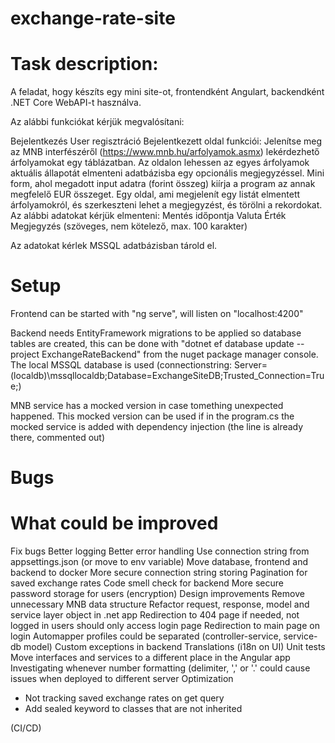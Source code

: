 # exchange-rate-site

# Task description:

A feladat, hogy készíts egy mini site-ot, frontendként Angulart, backendként .NET Core WebAPI-t használva.

Az alábbi funkciókat kérjük megvalósítani:

  Bejelentkezés
  User regisztráció
  Bejelentkezett oldal funkciói:
    Jelenítse meg az MNB interfészéről (https://www.mnb.hu/arfolyamok.asmx) lekérdezhető árfolyamokat egy táblázatban. Az oldalon lehessen az egyes árfolyamok aktuális állapotát elmenteni adatbázisba egy opcionális megjegyzéssel.
    Mini form, ahol megadott input adatra (forint összeg) kiírja a program az annak megfelelő EUR összeget.
    Egy oldal, ami megjelenít egy listát elmentett árfolyamokról, és szerkeszteni lehet a megjegyzést, és törölni a rekordokat. Az alábbi adatokat kérjük elmenteni:
      Mentés időpontja
      Valuta
      Érték
      Megjegyzés (szöveges, nem kötelező, max. 100 karakter)

Az adatokat kérlek MSSQL adatbázisban tárold el.

# Setup

Frontend can be started with "ng serve", will listen on "localhost:4200"

Backend needs EntityFramework migrations to be applied so database tables are created, this can be done with "dotnet ef database update --project ExchangeRateBackend" from the nuget package manager console.
The local MSSQL database is used (connectionstring: Server=(localdb)\\mssqllocaldb;Database=ExchangeSiteDB;Trusted_Connection=True;)

MNB service has a mocked version in case tomething unexpected happened. This mocked version can be used if in the program.cs the mocked service is added with dependency injection (the line is already there, commented out)

# Bugs


# What could be improved

Fix bugs
Better logging
Better error handling
Use connection string from appsettings.json (or move to env variable)
Move database, frontend and backend to docker
More secure connection string storing
Pagination for saved exchange rates
Code smell check for backend
More secure password storage for users (encryption)
Design improvements
Remove unnecessary MNB data structure
Refactor request, response, model and service layer object in .net app
Redirection to 404 page if needed, not logged in users should only access login page
Redirection to main page on login
Automapper profiles could be separated (controller-service, service-db model)
Custom exceptions in backend
Translations (i18n on UI)
Unit tests
Move interfaces and services to a different place in the Angular app
Investigating whenever number formatting (delimiter, ',' or '.' could cause issues when deployed to different server
Optimization
- Not tracking saved exchange rates on get query
- Add sealed keyword to classes that are not inherited

(CI/CD)